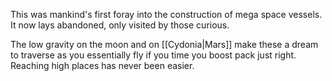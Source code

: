 This was mankind's first foray into the construction of mega space vessels. It now lays abandoned, only visited by those curious.

The low gravity on the moon and on [[Cydonia|Mars]] make these a dream to traverse as you essentially fly if you time you boost pack just right. Reaching high places has never been easier.